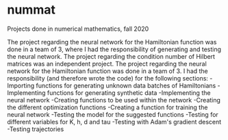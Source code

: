 # nummat
Projects done in numerical mathematics, fall 2020

The project regarding the neural network for the Hamiltonian function was done in a team of 3, where I had the responsibility of generating and testing the neural network.
The project regarding the condition number of Hilbert matrices was an independent project.
The project regarding the neural network for the Hamiltonian function was done in a team of 3. I had the responsibility (and therefore wrote the code) for the following sections:
-Importing functions for generating unknown data batches of Hamiltonians
-Implementing functions for generating synthetic data
-Implementing the neural network
-Creating functions to be used within the network
-Creating the different optimization functions
-Creating a function for training the neural network
-Testing the model for the suggested functions
-Testing for different variables for K, h, d and tau
-Testing with Adam's gradient descent
-Testing trajectories
